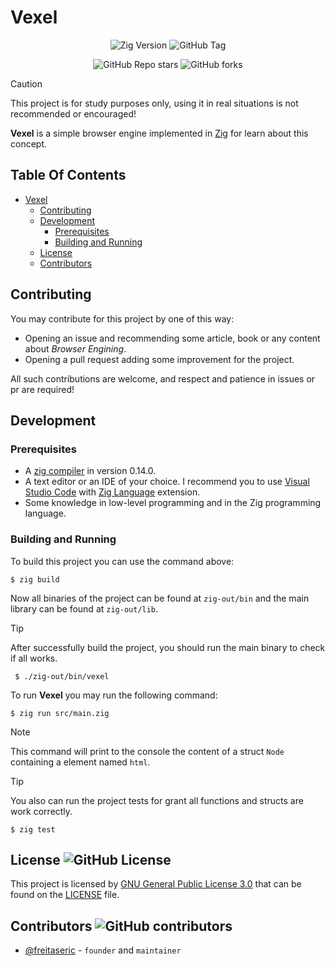 # Vexel

<div align="center">

![Zig Version](https://img.shields.io/badge/zig-v0.14.0-orange?style=flat&logo=zig)
![GitHub Tag](https://img.shields.io/github/v/tag/freitaseric/vexel?sort=semver&label=version)

</div>
<div align="center">

![GitHub Repo stars](https://img.shields.io/github/stars/freitaseric/vexel)
![GitHub forks](https://img.shields.io/github/forks/freitaseric/vexel)

</div>

> [!CAUTION]
> This project is for study purposes only, using it in real situations is not recommended or encouraged!

**Vexel** is a simple browser engine implemented in [Zig](https://ziglang.org) for learn about this concept.

<!-- omit in toc -->
## Table Of Contents
- [Vexel](#vexel)
  - [Contributing](#contributing)
  - [Development](#development)
    - [Prerequisites](#prerequisites)
    - [Building and Running](#building-and-running)
  - [License ](#license-)
  - [Contributors ](#contributors-)

## Contributing

You may contribute for this project by one of this way:

- Opening an issue and recommending some article, book or any content about _Browser Engining_.
- Opening a pull request adding some improvement for the project.

All such contributions are welcome, and respect and patience in issues or pr are required!
  
## Development

### Prerequisites

- A [zig compiler](https://ziglang.org/learn/getting-started/) in version 0.14.0.
- A text editor or an IDE of your choice. I recommend you to use [Visual Studio Code](https://code.visualstudio.com) with [Zig Language](https://marketplace.visualstudio.com/items?itemName=ziglang.vscode-zig) extension.
- Some knowledge in low-level programming and in the Zig programming language.

### Building and Running

To build this project you can use the command above:
```shell
$ zig build
```
Now all binaries of the project can be found at `zig-out/bin` and the main library can be found at `zig-out/lib`.

> [!TIP]
> After successfully build the project, you should run the main binary to check if all works.
> 
> ```shell
>  $ ./zig-out/bin/vexel
> ```

To run **Vexel** you may run the following command:
```shell
$ zig run src/main.zig
```
> [!NOTE]
> This command will print to the console the content of a struct `Node` containing a element named `html`.

> [!TIP]
> You also can run the project tests for grant all functions and structs are work correctly.
>
> ```shell
> $ zig test
> ```

## License ![GitHub License](https://img.shields.io/github/license/freitaseric/vexel)


This project is licensed by [GNU General Public License 3.0](https://spdx.org/licenses/GPL-3.0-or-later.html) that can be found on the [LICENSE](./LICENSE) file.

## Contributors ![GitHub contributors](https://img.shields.io/github/contributors/freitaseric/vexel)


- [@freitaseric](https://github.com/freitaseric) - `founder` and `maintainer`